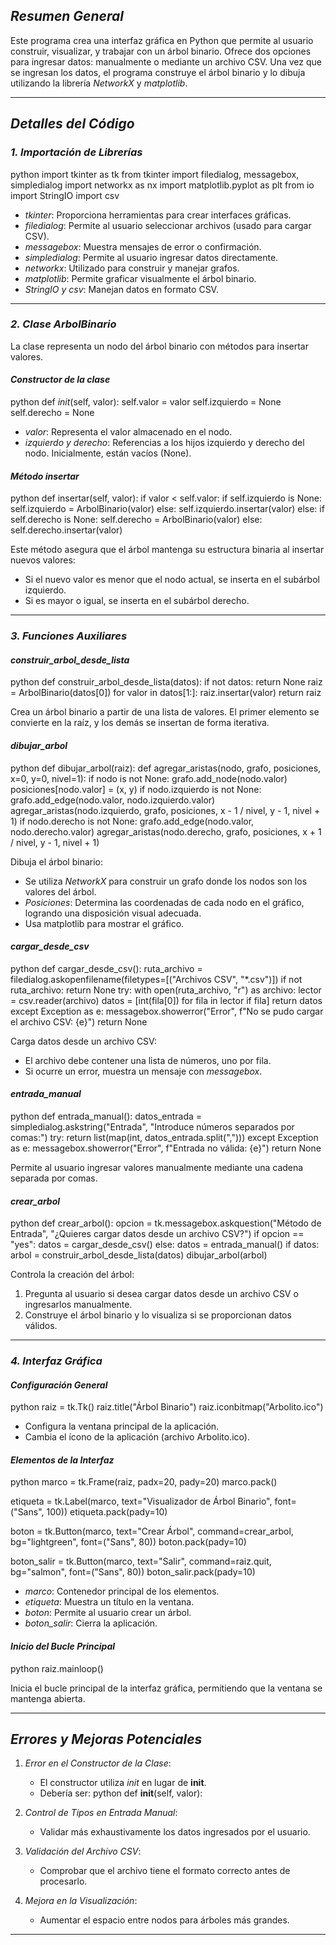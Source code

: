 ## *Resumen General*

Este programa crea una interfaz gráfica en Python que permite al usuario construir, visualizar, y trabajar con un árbol binario. Ofrece dos opciones para ingresar datos: manualmente o mediante un archivo CSV. Una vez que se ingresan los datos, el programa construye el árbol binario y lo dibuja utilizando la librería *NetworkX* y *matplotlib*.

---

## *Detalles del Código*

### *1. Importación de Librerías*
python
import tkinter as tk
from tkinter import filedialog, messagebox, simpledialog
import networkx as nx
import matplotlib.pyplot as plt
from io import StringIO
import csv

- *tkinter*: Proporciona herramientas para crear interfaces gráficas.
- *filedialog*: Permite al usuario seleccionar archivos (usado para cargar CSV).
- *messagebox*: Muestra mensajes de error o confirmación.
- *simpledialog*: Permite al usuario ingresar datos directamente.
- *networkx*: Utilizado para construir y manejar grafos.
- *matplotlib*: Permite graficar visualmente el árbol binario.
- *StringIO y csv*: Manejan datos en formato CSV.

---

### *2. Clase ArbolBinario*
La clase representa un nodo del árbol binario con métodos para insertar valores.

#### *Constructor de la clase*
python
def _init_(self, valor):
    self.valor = valor
    self.izquierdo = None
    self.derecho = None

- *valor*: Representa el valor almacenado en el nodo.
- *izquierdo y derecho*: Referencias a los hijos izquierdo y derecho del nodo. Inicialmente, están vacíos (None).

#### *Método insertar*
python
def insertar(self, valor):
    if valor < self.valor:
        if self.izquierdo is None:
            self.izquierdo = ArbolBinario(valor)
        else:
            self.izquierdo.insertar(valor)
    else:
        if self.derecho is None:
            self.derecho = ArbolBinario(valor)
        else:
            self.derecho.insertar(valor)

Este método asegura que el árbol mantenga su estructura binaria al insertar nuevos valores:
- Si el nuevo valor es menor que el nodo actual, se inserta en el subárbol izquierdo.
- Si es mayor o igual, se inserta en el subárbol derecho.

---

### *3. Funciones Auxiliares*

#### *construir_arbol_desde_lista*
python
def construir_arbol_desde_lista(datos):
    if not datos:
        return None
    raiz = ArbolBinario(datos[0])
    for valor in datos[1:]:
        raiz.insertar(valor)
    return raiz

Crea un árbol binario a partir de una lista de valores. El primer elemento se convierte en la raíz, y los demás se insertan de forma iterativa.

#### *dibujar_arbol*
python
def dibujar_arbol(raiz):
    def agregar_aristas(nodo, grafo, posiciones, x=0, y=0, nivel=1):
        if nodo is not None:
            grafo.add_node(nodo.valor)
            posiciones[nodo.valor] = (x, y)
            if nodo.izquierdo is not None:
                grafo.add_edge(nodo.valor, nodo.izquierdo.valor)
                agregar_aristas(nodo.izquierdo, grafo, posiciones, x - 1 / nivel, y - 1, nivel + 1)
            if nodo.derecho is not None:
                grafo.add_edge(nodo.valor, nodo.derecho.valor)
                agregar_aristas(nodo.derecho, grafo, posiciones, x + 1 / nivel, y - 1, nivel + 1)

Dibuja el árbol binario:
- Se utiliza *NetworkX* para construir un grafo donde los nodos son los valores del árbol.
- *Posiciones*: Determina las coordenadas de cada nodo en el gráfico, logrando una disposición visual adecuada.
- Usa matplotlib para mostrar el gráfico.

#### *cargar_desde_csv*
python
def cargar_desde_csv():
    ruta_archivo = filedialog.askopenfilename(filetypes=[("Archivos CSV", "*.csv")])
    if not ruta_archivo:
        return None
    try:
        with open(ruta_archivo, "r") as archivo:
            lector = csv.reader(archivo)
            datos = [int(fila[0]) for fila in lector if fila]
            return datos
    except Exception as e:
        messagebox.showerror("Error", f"No se pudo cargar el archivo CSV: {e}")
        return None

Carga datos desde un archivo CSV:
- El archivo debe contener una lista de números, uno por fila.
- Si ocurre un error, muestra un mensaje con *messagebox*.

#### *entrada_manual*
python
def entrada_manual():
    datos_entrada = simpledialog.askstring("Entrada", "Introduce números separados por comas:")
    try:
        return list(map(int, datos_entrada.split(",")))
    except Exception as e:
        messagebox.showerror("Error", f"Entrada no válida: {e}")
        return None

Permite al usuario ingresar valores manualmente mediante una cadena separada por comas.

#### *crear_arbol*
python
def crear_arbol():
    opcion = tk.messagebox.askquestion("Método de Entrada", "¿Quieres cargar datos desde un archivo CSV?")
    if opcion == "yes":
        datos = cargar_desde_csv()
    else:
        datos = entrada_manual()
    if datos:
        arbol = construir_arbol_desde_lista(datos)
        dibujar_arbol(arbol)

Controla la creación del árbol:
1. Pregunta al usuario si desea cargar datos desde un archivo CSV o ingresarlos manualmente.
2. Construye el árbol binario y lo visualiza si se proporcionan datos válidos.

---

### *4. Interfaz Gráfica*

#### *Configuración General*
python
raiz = tk.Tk()
raiz.title("Árbol Binario")
raiz.iconbitmap("Arbolito.ico")

- Configura la ventana principal de la aplicación.
- Cambia el ícono de la aplicación (archivo Arbolito.ico).

#### *Elementos de la Interfaz*
python
marco = tk.Frame(raiz, padx=20, pady=20)
marco.pack()

etiqueta = tk.Label(marco, text="Visualizador de Árbol Binario", font=("Sans", 100))
etiqueta.pack(pady=10)

boton = tk.Button(marco, text="Crear Árbol", command=crear_arbol, bg="lightgreen", font=("Sans", 80))
boton.pack(pady=10)

boton_salir = tk.Button(marco, text="Salir", command=raiz.quit, bg="salmon", font=("Sans", 80))
boton_salir.pack(pady=10)

- *marco*: Contenedor principal de los elementos.
- *etiqueta*: Muestra un título en la ventana.
- *boton*: Permite al usuario crear un árbol.
- *boton_salir*: Cierra la aplicación.

#### *Inicio del Bucle Principal*
python
raiz.mainloop()

Inicia el bucle principal de la interfaz gráfica, permitiendo que la ventana se mantenga abierta.

---

## *Errores y Mejoras Potenciales*
1. *Error en el Constructor de la Clase*:
   - El constructor utiliza _init_ en lugar de __init__.
   - Debería ser:
     python
     def __init__(self, valor):
     

2. *Control de Tipos en Entrada Manual*:
   - Validar más exhaustivamente los datos ingresados por el usuario.

3. *Validación del Archivo CSV*:
   - Comprobar que el archivo tiene el formato correcto antes de procesarlo.

4. *Mejora en la Visualización*:
   - Aumentar el espacio entre nodos para árboles más grandes.

---
